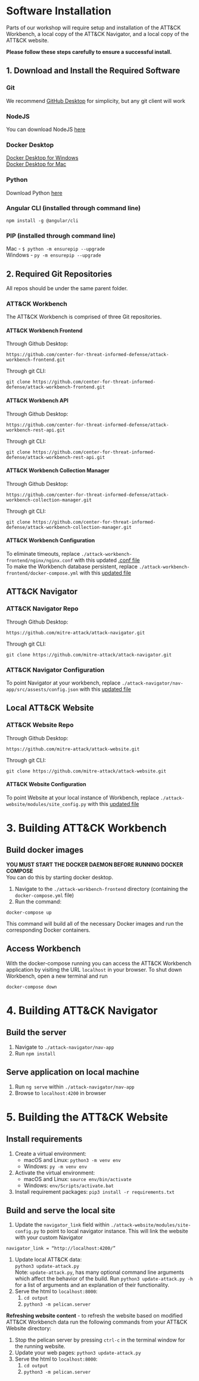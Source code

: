 # Software Installation
Parts of our workshop will require setup and installation of the ATT&CK Workbench, a local copy of the ATT&CK Navigator, and a local copy of the ATT&CK website. 

**Please follow these steps carefully to ensure a successful install.**

## 1. Download and Install the Required Software
### Git
We recommend [GitHub Desktop](https://desktop.github.com/) for simplicity, but any git client will work
### NodeJS
You can download NodeJS [here](https://nodejs.org/en/download/)
### Docker Desktop
[Docker Desktop for Windows](https://docs.docker.com/desktop/windows/install/)  
[Docker Desktop for Mac](https://docs.docker.com/desktop/mac/install/)
### Python
Download Python [here](https://www.python.org/downloads/)
### Angular CLI (installed through command line)
`npm install -g @angular/cli`
### PIP (installed through command line)
Mac - `$ python -m ensurepip --upgrade`  
Windows - `py -m ensurepip --upgrade`

## 2. Required Git Repositories
All repos should be under the same parent folder. 
### ATT&CK Workbench
The ATT&CK Workbench is comprised of three Git repositories. 

#### ATT&CK Workbench Frontend
Through Github Desktop:  
```
https://github.com/center-for-threat-informed-defense/attack-workbench-frontend.git
```
Through git CLI:
```
git clone https://github.com/center-for-threat-informed-defense/attack-workbench-frontend.git
```
#### ATT&CK Workbench API
Through Github Desktop:
```
https://github.com/center-for-threat-informed-defense/attack-workbench-rest-api.git
```
Through git CLI:
```
git clone https://github.com/center-for-threat-informed-defense/attack-workbench-rest-api.git
```
#### ATT&CK Workbench Collection Manager
Through Github Desktop:
```
https://github.com/center-for-threat-informed-defense/attack-workbench-collection-manager.git
```
Through git CLI:
```
git clone https://github.com/center-for-threat-informed-defense/attack-workbench-collection-manager.git
```  
#### ATT&CK Workbench Configuration
To eliminate timeouts, replace `./attack-workbench-frontend/nginx/nginx.conf` with this updated [.conf file](nginx.conf)  
To make the Workbench database persistent, replace `./attack-workbench-frontend/docker-compose.yml` with this [updated file](docker-compose.yml)

## ATT&CK Navigator

### ATT&CK Navigator Repo
Through Github Desktop:
```
https://github.com/mitre-attack/attack-navigator.git
```
Through git CLI:
```
git clone https://github.com/mitre-attack/attack-navigator.git
```

### ATT&CK Navigator Configuration
To point Navigator at your workbench, replace `./attack-navigator/nav-app/src/assests/config.json` with this [updated file](config.json)  

## Local ATT&CK Website
### ATT&CK  Website Repo 
Through Github Desktop:
```
https://github.com/mitre-attack/attack-website.git
```
Through git CLI:
```
git clone https://github.com/mitre-attack/attack-website.git
```
#### ATT&CK  Website Configuration
To point Website at your local instance of Workbench, replace `./attack-website/modules/site_config.py` with this [updated file](site_config.py)  

# 3. Building ATT&CK Workbench
## Build docker images
**YOU MUST START THE DOCKER DAEMON BEFORE RUNNING DOCKER COMPOSE**  
You can do this by starting docker desktop.  

1. Navigate to the `./attack-workbench-frontend` directory (containing the `docker-compose.yml` file)
2. Run the command:
```
docker-compose up
```

This command will build all of the necessary Docker images and run the corresponding Docker containers.

## Access Workbench

With the docker-compose running you can access the ATT&CK Workbench application by visiting the URL `localhost` in your browser. To shut down Workbench, open a new terminal and run
```
docker-compose down
```

# 4. Building ATT&CK Navigator
## Build the server
1. Navigate to `./attack-navigator/nav-app`
2. Run `npm install`

## Serve application on local machine

1. Run `ng serve` within `./attack-navigator/nav-app`
2. Browse to `localhost:4200` in browser

# 5. Building the ATT&CK Website

## Install requirements

1. Create a virtual environment: 
    - macOS and Linux: `python3 -m venv env`
    - Windows: `py -m venv env`
2. Activate the virtual environment: 
    - macOS and Linux: `source env/bin/activate`
    - Windows: `env/Scripts/activate.bat`
3. Install requirement packages: `pip3 install -r requirements.txt`

## Build and serve the local site

1. Update the `navigator_link` field within `./attack-website/modules/site-config.py` to point to local navigator instance. This will link the website with your custom Navigator
```
navigator_link = “http://localhost:4200/” 
```
1. Update local ATT&CK data:   
   `python3 update-attack.py`  
   Note: `update-attack.py`, has many optional command line arguments which affect the behavior of the build. Run `python3 update-attack.py -h` for a list of arguments and an explanation of their functionality.  
2. Serve the html to `localhost:8000`: 
    1. `cd output`
    2. `python3 -m pelican.server`

**Refreshing website content** - to refresh the website based on modified ATT&CK Workbench data run the following commands from your ATT&CK Website directory:
1. Stop the pelican server by pressing `ctrl-c` in the terminal window for the running website. 
2. Update your web pages:
   `python3 update-attack.py`
3. Serve the html to `localhost:8000`: 
    1. `cd output`
    2. `python3 -m pelican.server`

